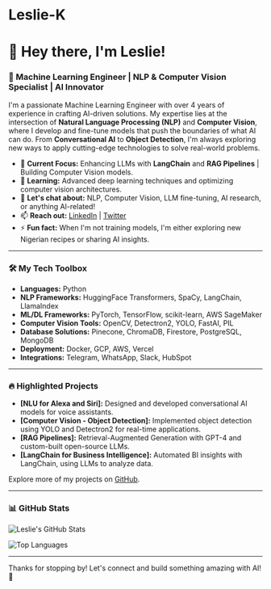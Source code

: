 # Leslie-K

# 👋 Hey there, I'm Leslie!

### 🚀 Machine Learning Engineer | NLP & Computer Vision Specialist | AI Innovator

I'm a passionate Machine Learning Engineer with over 4 years of experience in crafting AI-driven solutions. My expertise lies at the intersection of **Natural Language Processing (NLP)** and **Computer Vision**, where I develop and fine-tune models that push the boundaries of what AI can do. From **Conversational AI** to **Object Detection**, I'm always exploring new ways to apply cutting-edge technologies to solve real-world problems.

- 🔭 **Current Focus:** Enhancing LLMs with **LangChain** and **RAG Pipelines** | Building Computer Vision models.
- 🌱 **Learning:** Advanced deep learning techniques and optimizing computer vision architectures.
- 💬 **Let's chat about:** NLP, Computer Vision, LLM fine-tuning, AI research, or anything AI-related!
- 📫 **Reach out:** [LinkedIn](https://www.linkedin.com/in/lesliekperegbeyi) | [Twitter](https://twitter.com/leslie_ml)
- ⚡ **Fun fact:** When I'm not training models, I'm either exploring new Nigerian recipes or sharing AI insights.

---

### 🛠️ My Tech Toolbox
- **Languages:** Python
- **NLP Frameworks:** HuggingFace Transformers, SpaCy, LangChain, LlamaIndex
- **ML/DL Frameworks:** PyTorch, TensorFlow, scikit-learn, AWS SageMaker
- **Computer Vision Tools:** OpenCV, Detectron2, YOLO, FastAI, PIL
- **Database Solutions:** Pinecone, ChromaDB, Firestore, PostgreSQL, MongoDB
- **Deployment:** Docker, GCP, AWS, Vercel
- **Integrations:** Telegram, WhatsApp, Slack, HubSpot

---

### 🔥 Highlighted Projects
- **[NLU for Alexa and Siri]:** Designed and developed conversational AI models for voice assistants.
- **[Computer Vision - Object Detection]:** Implemented object detection using YOLO and Detectron2 for real-time applications.
- **[RAG Pipelines]:** Retrieval-Augmented Generation with GPT-4 and custom-built open-source LLMs.
- **[LangChain for Business Intelligence]:** Automated BI insights with LangChain, using LLMs to analyze data.

Explore more of my projects on [GitHub](https://github.com/lidiapierre).

---

### 📊 GitHub Stats
![Leslie's GitHub Stats](https://github-readme-stats.vercel.app/api?username=lidiapierre&show_icons=true&theme=radical&count_private=true)

![Top Languages](https://github-readme-stats.vercel.app/api/top-langs/?username=lidiapierre&layout=compact&theme=radical)

---

Thanks for stopping by! Let's connect and build something amazing with AI! 🚀
